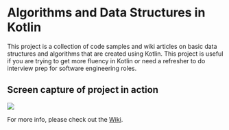 # Algorithms and Data Structures in Kotlin

This project is a collection of code samples and wiki articles on basic data structures and
algorithms that are created using Kotlin. This project is useful if you are trying to get
more fluency in Kotlin or need a refresher to do interview prep for software engineering
roles.

## Screen capture of project in action
<img src="https://raw.githubusercontent.com/nazmulidris/algorithms-in-kotlin/master/docs/images/algo.gif"></img>

For more info, please check out the
[Wiki](https://github.com/nazmulidris/algo/wiki).